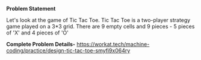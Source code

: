 **Problem Statement**

Let's look at the game of Tic Tac Toe. Tic Tac Toe is a two-player strategy game played on a 3*3 grid. There are 9 empty cells and 9 pieces - 5 pieces of 'X' and 4 pieces of 'O'

**Complete Problem Details-**
https://workat.tech/machine-coding/practice/design-tic-tac-toe-smyfi9x064ry

